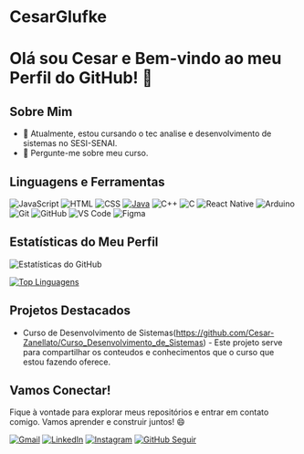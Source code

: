 # CesarGlufke

# Olá sou Cesar e Bem-vindo ao meu Perfil do GitHub! 👋

## Sobre Mim

- 🌱 Atualmente, estou cursando o tec analise e desenvolvimento de sistemas no SESI-SENAI.
- 💬 Pergunte-me sobre meu curso.

## Linguagens e Ferramentas

![JavaScript](https://img.shields.io/badge/-JavaScript-F7DF1E?style=flat&logo=javascript&logoColor=black)
![HTML](https://img.shields.io/badge/-HTML5-E34F26?style=flat&logo=html5&logoColor=white)
![CSS](https://img.shields.io/badge/-CSS3-1572B6?style=flat&logo=css3&logoColor=white)
[![Java](https://img.shields.io/badge/-Java-007396?style=flat&logo=java&logoColor=white)](https://www.java.com)
![C++](https://img.shields.io/badge/-C%2B%2B-00599C?style=flat&logo=c%2B%2B&logoColor=white)
![C](https://img.shields.io/badge/-C-A8B9CC?style=flat&logo=c&logoColor=white)
![React Native](https://img.shields.io/badge/-ReactNative-0A2930?style=flat&logo=React&logoColor=2ECFF2)
![Arduino](https://img.shields.io/badge/-Arduino-00979D?style=flat&logo=arduino&logoColor=white)
![Git](https://img.shields.io/badge/-Git-F05032?style=flat&logo=git&logoColor=white)
![GitHub](https://img.shields.io/badge/-GitHub-181717?style=flat&logo=github&logoColor=white)
![VS Code](https://img.shields.io/badge/-VS%20Code-007ACC?style=flat&logo=visual-studio-code&logoColor=white)
![Figma](https://img.shields.io/badge/-Figma-F24E1E?style=flat&logo=figma&logoColor=white)







## Estatísticas do Meu Perfil

![Estatísticas do GitHub](https://github-readme-stats.vercel.app/api?username=Cesar-Zanellato&show_icons=true&theme=radical)

[![Top Linguagens](https://github-readme-stats.vercel.app/api/top-langs/?username=Cesar-Zanellato&layout=compact&theme=radical)](https://github.com/Cesar-Zanellato)

## Projetos Destacados

- Curso de Desenvolvimento de Sistemas(https://github.com/Cesar-Zanellato/Curso_Desenvolvimento_de_Sistemas) - Este projeto serve para compartilhar os conteudos e conhecimentos que o curso que estou fazendo oferece.

## Vamos Conectar!

Fique à vontade para explorar meus repositórios e entrar em contato comigo. Vamos aprender e construir juntos! 😄

[![Gmail](https://img.shields.io/badge/-Gmail-D14836?style=flat&logo=gmail&logoColor=white)](https://mail.google.com/mail/u/0/#inbox?compose=CllgCJlLXKRmbHBHpZwzBNSSDNgMGsCBxnsxcgBSxCCHPLnPbRVQFlqFWzqdMzFMFGRQQDrcvDB)
[![LinkedIn](https://img.shields.io/badge/-LinkedIn-0077B5?style=flat&logo=linkedin&logoColor=white)](https://www.linkedin.com/in/cesar-glufke-zanellato-392b00248/)
[![Instagram](https://img.shields.io/badge/-Instagram-E4405F?style=flat&logo=instagram&logoColor=white)](https://www.instagram.com/cesarglufke/)
[![GitHub Seguir](https://img.shields.io/github/followers/LuigiInt1?label=Siga%20no%20GitHub&style=social)](https://github.com/Cesar-Zanellato)
